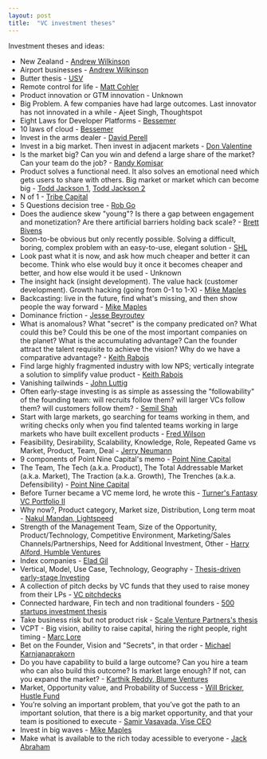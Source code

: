 ```yaml
---
layout: post
title:  "VC investment theses"
---
```


Investment theses and ideas:

- New Zealand - [Andrew Wilkinson](https://twitter.com/awilkinson/status/1216459257085743104?lang=en)
- Airport businesses - [Andrew Wilkinson](https://youtu.be/thN8VLUMOHY?t=2383)
- Butter thesis - [USV](https://www.theslowhunch.net/2019/the-butter-thesis/)
- Remote control for life - [Matt Cohler](https://techcrunch.com/2012/09/21/great-mobile-apps-are-remote-controls-for-real-life/)
- Product innovation or GTM innovation - Unknown
- Big Problem. A few companies have had large outcomes. Last innovator has not innovated in a while - Ajeet Singh, Thoughtspot
- Eight Laws for Developer Platforms - [Bessemer](https://techcrunch.com/2017/04/11/an-inside-look-at-bessemer-venture-partners-investment-process-for-twilio/)
- 10 laws of cloud - [Bessemer](https://www.bvp.com/atlas/10-laws-of-cloud)
- Invest in the arms dealer - [David Perell](https://perell.com/essay/coolest-things-2018/)
- Invest in a big market. Then invest in adjacent markets - [Don Valentine](https://www.youtube.com/watch?v=nKN-abRJMEw)
- Is the market big? Can you win and defend a large share of the market? Can your team do the job? - [Randy Komisar](http://learnbusinessfaster.com/2018/03/29/the-monk-and-the-riddle-randy-komisar/)
- Product solves a functional need. It also solves an emotional need which gets users to share with others. Big market or market which can become big - [Todd Jackson 1](https://thetwentyminutevc.com/firstroundcapital/), [Todd Jackson 2](https://mobile.twitter.com/tjack/status/1400818341179125764)
- N of 1 - [Tribe Capital](https://tribecap.co/faq-on-carta-n-of-1-and-atomic-units/)
- 5 Questions decision tree - [Rob Go](https://nextviewventures.com/blog/flowchart-vc-decision-making/)
- Does the audience skew "young"? Is there a gap between engagement and monetization? Are there artificial barriers holding back scale? - [Brett Bivens](https://venturedesktop.substack.com/p/how-to-identify-underrated-markets)
- Soon-to-be obvious but only recently possible. Solving a difficult, boring, complex problem with an easy-to-use, elegant solution - [SHL](https://www.notion.so/Fund-memo-85d4b28ae06e47e0990dddd99403f47f)
- Look past what it is now, and ask how much cheaper and better it can become. Think who else would buy it once it becomes cheaper and better, and how else would it be used - Unknown
- The insight hack (insight development). The value hack (customer development). Growth hacking (going from 0-1 to 1-X) - [Mike Maples](https://mobile.twitter.com/eriktorenberg/status/1232865394597093376)
- Backcasting: live in the future, find what's missing, and then show people the way forward - [Mike Maples](https://medium.com/@m2jr/how-to-build-a-breakthrough-3071b6415b06)
- Dominance friction - [Jesse Beyroutey](https://divinations.substack.com/p/dominance-friction)
- What is anomalous? What "secret" is the company predicated on? What could this be? Could this be one of the most important companies on the planet? What is the accumulating advantage? Can the founder attract the talent requisite to achieve the vision? Why do we have a comparative advantage?  - [Keith Rabois](https://twitter.com/rabois/status/934099022603747329?s=20)
- Find large highly fragmented industry with low NPS; vertically integrate a solution to simplify value product - [Keith Rabois](https://mobile.twitter.com/rabois/status/870673635375104000)
- Vanishing tailwinds - [John Luttig](https://luttig.substack.com/p/when-tailwinds-vanish)
- Often early-stage investing is as simple as assessing the "followability" of the founding team: will recruits follow them? will larger VCs follow them? will customers follow them? - [Semil Shah](https://twitter.com/semil/status/953063996998828032?s=20)
- Start with large markets, go searching for teams working in them, and writing checks only when you find talented teams working in large markets who have built excellent products - [Fred Wilson](https://avc.com/2019/03/market-team-product/)
- Feasibility, Desirability, Scalability, Knowledge, Role, Repeated Game vs Market, Product, Team, Deal - [Jerry Neumann](http://reactionwheel.net/2017/10/ruling-out-rather-than-ruling-in.html)
- 9 components of Point Nine Capital's memo - [Point Nine Capital](https://medium.com/point-nine-news/what-do-we-base-our-investment-decisions-on-open-source-deal-memo-template-2b50ee82324)
- The Team, The Tech (a.k.a. Product), The Total Addressable Market (a.k.a. Market), The Traction (a.k.a. Growth), The Trenches (a.k.a. Defensibility) - [Point Nine Capital](https://medium.com/point-nine-news/deconstructing-vcs-decision-making-frameworks-70fa12058145)
- Before Turner became a VC meme lord, he wrote this - [Turner's Fantasy VC Portfolio II](https://turner.substack.com/p/turners-fantasy-vc-portfolio-ii-originally)
- Why now?, Product category, Market size, Distribution, Long term moat - [Nakul Mandan, Lightspeed](https://medium.com/lightspeed-venture-partners/what-i-look-for-in-an-early-stage-saas-startup-e520e11263d4)
- Strength of the Management Team, Size of the Opportunity, Product/Technology, Competitive Environment, Marketing/Sales Channels/Partnerships, Need for Additional Investment, Other - [Harry Alford, Humble Ventures](https://medium.com/humble-ventures/3-ways-angel-investors-value-pre-revenue-startups-ee05c81c6d80)
- Index companies - [Elad Gil](http://blog.eladgil.com/2020/12/index-companies.html)
- Vertical, Model, Use Case, Technology, Geography - [Thesis-driven early-stage Investing](https://hackernoon.com/thinking-about-thesis-driven-investing-in-early-stage-ventures-17c968495952)
- A collection of pitch decks by VC funds that they used to raise money from their LPs - [VC pitchdecks](https://www.alexanderjarvis.com/venture-capital-pitch-decks-what-vcs-raised-with/)
- Connected hardware, Fin tech and non traditional founders - [500 startups investment thesis](https://www.slideshare.net/dmc500hats/investment-thesis-fundamentals-april-2016)
- Take business risk but not product risk - [Scale Venture Partners's thesis](https://www.youtube.com/watch?v=DJzZtwDvczM)
- VCPT - Big vision, ability to raise capital, hiring the right people, right timing - [Marc Lore](https://www.youtube.com/watch?v=3NfcPxFct-s)
- Bet on the Founder, Vision and "Secrets", in that order - [Michael Karnjanaprakorn](https://mobile.twitter.com/mikekarnj/status/1375830619826098179)
- Do you have capability to build a large outcome? Can you hire a team who can also build this outcome? Is market large enough? If not, can you expand the market? - [Karthik Reddy, Blume Ventures](https://nextbigwhat.com/funding-blumes-karthik/)
- Market, Opportunity value, and Probability of Success - [Will Bricker, Hustle Fund](https://mobile.twitter.com/will_bricker/status/1425475072156962819)
- You’re solving an important problem, that you’ve got the path to an important solution, that there is a big market opportunity, and that your team is positioned to execute - [Samir Vasavada, Vise CEO](https://techcrunch.com/2021/05/26/vise-ceo-samir-vasavada-and-sequoias-shaun-maguire-break-down-the-art-of-the-pitch/?tpcc=ECTW2020&guccounter=1)
- Invest in big waves - [Mike Maples](https://youtu.be/ZdzDf9HFvFw?t=544)
- Make what is available to the rich today acessible to everyone - [Jack Abraham](https://youtu.be/YCq6RjGi-qA?t=2441)
